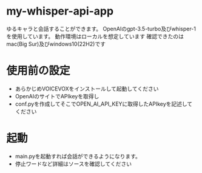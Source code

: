 # my-whisper-api-app

ゆるキャラと会話することができます。
OpenAIのgpt-3.5-turbo及びwhisper-1を使用しています。
動作環境はローカルを想定しています
確認できたのはmac(Big Sur)及びwindows10(22H2)です

# 使用前の設定

- あらかじめVOICEVOXをインストールして起動してください
- OpenAIのサイトでAPIkeyを取得し
- conf.pyを作成してそこでOPEN_AI_API_KEYに取得したAPIkeyを記述してください

# 起動

- main.pyを起動すれば会話ができるようになります。
- 停止ワードなど詳細はソースを確認してください
